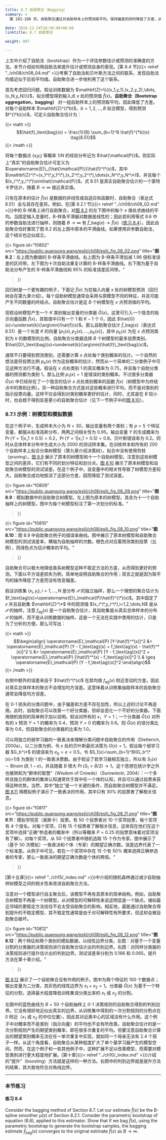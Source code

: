 ```yaml
---
title: 8.7 自助聚合（Bagging）
summary: >
  第 282-288 页。自助聚合通过对自助样本上的预测取平均，保持偏差的同时降低了方差，从而改善了模型。自助聚合需要自助抽样彼此之间相对独立。

date: 2018-12-24T16:58:00+08:00
linktitle: 8.7 自助聚合

weight: 807

---
```


上文中介绍了自助法（bootstrap）作为一个评估参数估计或预测的准确度的方法。本节介绍如何用自助法来提升估计或预测自身的表现。[第 8.4 节]({{< relref "../ch08/ch08_04.md" >}})考察了自助法和贝叶斯方法之间的联系，发现自助法均值近似于后验平均值。自助聚合进一步地利用了这个联系。

首先考虑回归问题。假设训练数据为 $\mathbf{Z}=\\{(x_1,y_1),(x_2,y_2),\dots,(x_N,y_N)\\}$，拟合模型得到输入点 $x$ 处的预测值 $\hat{f}(x)$。**自助聚合（Bootstrap aggregation，bagging）** 对一组自助样本上的预测取平均，因此降低了方差。对每个自助样本 $\mathbf{Z}^{\*b}$，$b=1,2,\dots,B$ 拟合模型，得到预测 $f^{\*b}(x)$。可定义自助聚合估计为：

{{< math >}}
$$\hat{f}_\text{bag}(x) = \frac{1}{B} \sum_{b=1}^B \hat{f}^{*b}(x) \tag{8.51}$$
{{< /math >}}

将每个数据点 $(x_i y_i)$ 等概率 $1/N$ 的经验分布记为 $\hat{\mathcal{P}}$。则实际上“真实”的自助聚合估计可定义为 $\operatorname{E}\_{\hat{\mathcal{P}}}\hat{f}^\*(x)$，其中 $\mathbf{Z}^\*=(x_1^\*,y_1^\*),(x_2^\*,y_2^\*),\dots(x_N^\*,y_N^\*)$，并且每个 $(x_i^\*,y_i^\*)\sim\hat{\mathcal{P}}$。式 8.51 是真实自助聚合估计的一个蒙特卡罗估计，随着 $B\rightarrow\infty$ 接近真实值。

只有在原本的估计 $\hat{f}(x)$ 是数据的非线性或自适应和函数时，自助聚合（表达式 8.51）会与其存在差异。例如，在[第 8.2.1 节]({{< relref "../ch08/ch08_02.md" >}})中的 B-样条上进行自助聚合，对[图 8.2](#figure-f0802) 的左下图中的每个 $x$ 值处求曲线的平均。当固定输入变量时，B-样条平滑器对数据是线性的；因此若利用等式 8.6 中的参数自助法进行抽样，则随着 $B\rightarrow\infty$ 有 $\hat{f}\_\text{bag}(x)\rightarrow\hat{f}(x)$（[练习 8.4](#练习-84)）。因此自助聚合恰好重现了图 8.2 的左上图中原本的平滑曲线。如果使用非参数自助法，这个结论也近似成立。

{{< figure
  id="f0802"
  src="https://public.guansong.wang/eslii/ch08/eslii_fig_08_02.png"
  title="**图 8.2**：左上图为数据的 B-样条平滑曲线。右上图为 B-样条平滑加减 1.96 倍标准误差的区间带。左下图为十次自助法重复计算的 B-样条平滑曲线。右下图为基于自助法分布产生的 B-样条平滑曲线和 95% 的标准误差区间带。"
>}}

回归树是一个更有趣的例子，下面记 $\hat{f}(x)$ 为在输入向量 $x$ 处的树模型预测（回归树会在第九章介绍）。每个自助树模型通常会采用与原模型不同的特征，并且可能产生不同数量的终结点。自助聚合估计是这 $B$ 个树模型在 $x$ 点预测值的平均。

现假设树模型产生一个 $K$ 类别输出变量的分类器 $\hat{G}(x)$。这里可引入一个隐含的指示向量函数 $\hat{f}(x)$，其取值中只有一个 1 和 $K-1$ 个 0，因此 $\hat{G}(x)=\underset{k}{\arg\min}\hat{f}(x)$。那么自助聚合估计 $\hat{f}\_\text{bag}(x)$（表达式 8.51）是一个长度 $K$ 的向量 $[p_1(x),p_2(x),\dots,p_K(x)]$，其中 $p_k(x)$ 为在 $x$ 点预测类别为 $k$ 的数模型的比例。自助聚合分类器选择 $B$ 个树模型的最多投票类别，$\hat{G}\_\text{bag}(x)=\underset{k}{\arg\min}\hat{f}\_\text{bag}(x)$。

通常不只要得到预测类别，还需要计算 $x$ 点处每个类别概率的估计。一个自然的想法是将投票比例 $p_k(x)$ 作为这些概率的估计，然而从一个简单的二分类例子中可见这种方法行不通。假设在 $x$ 点处类别 1 的真实概率为 0.75，并且每个自助分类器的预测都为类别 1。那么比例 $p_1(x)=1$ 是错误的类别概率。不过很多分类器 $\hat{G}(x)$ 中已经存在了一个隐含的估计 $x$ 点处类别概率的函数 $\hat{f}(x)$（树模型中为终结点中的类别比例）。另一种自助聚合方式是对这些概率进行平均，而不是对类别的指示投票向量。这样不仅会得到对类别概率更好的估计，同时，尤其是在 $B$ 较小时，也会趋于得到反差更小的自助聚合估计（见下一节例子中的[图 8.10](#figure-f0810)）。

### 8.7.1 示例：树模型和模拟数据

在这个例子中，生成样本大小为 $N=30$，输出变量有两个类别；有 $p=5$ 个特征变量，都服从标准高斯分布，两两之间相关性为 0.95。输出变量 $Y$ 的生成概率为 $\operatorname{Pr}(Y=1|x\_1 \leq 0.5) = 0.2$，$\operatorname{Pr}(Y=1|x\_1 > 0.5) = 0.8$。贝叶斯错误率为 0.2。同时从总体样本分布中生成大小为 2000 的测试样本集。在训练样本和所有的 200 个自助样本上拟合分类树模型（第九章介绍决策树）。拟合中没有使用剪枝（pruning）。[图 8.9](#figure-f0809) 展示了原本的树模型和十一个自助树模型。注意到这些树模型之间的差异，它们有不同的划分特征和划分点。[图 8.10](#figure-f0810) 展示了原本树模型和自助聚合树模型的测试误差。在这个例子中，自变量中的相关性导致了树模型方差较大。自助聚合成功地抵消了这部分方差，因而降低了测试误差。

{{< figure
  id="f0809"
  src="https://public.guansong.wang/eslii/ch08/eslii_fig_08_09.png"
  title="**图 8.9**：模拟数据中的自助聚合树模型。左上图为原本的树模型。其余为十一个自助抽样上的树模型。图中为每个树模型标注了第一次划分的标准。"
>}}

{{< figure
  id="f0810"
  src="https://public.guansong.wang/eslii/ch08/eslii_fig_08_10.png"
  title="**图 8.10**：图 8.9 中自助聚合例子的错误率曲线。图中展示了原本树模型和自助聚合树模型的测试误差率，横轴为自助抽样的次数。橙色点对应着预测类别投票（比例），而绿色点为估计概率的平均。"
>}}

自助聚合可以极大地降低类系树模型这种不稳定方法的方差，从而得到更好的预测。下面以平方误差损失为例，简单地说明自助聚合的作用；简言之就是因为取平均的操作降低了方差而没有改变偏差。

假设训练集 $(x_i,y_i),i=1,\dots,N$ 是分布 $\mathcal{P}$ 的独立抽样，那么一个理想的聚合估计为 $f_\text{ag}(x)=\operatorname{E}\_\mathcal{P}\hat{f}^{\*}(x)$。其中固定了 $x$ 并且自助集 $\mathbf{Z}^\*$ 中的观测值 $(x_i^\*,y_i^\*),i=1,2,\dots,N$ 是从 $\mathcal{P}$ 的抽样。注意 $f_\text{ag}(x)$ 是一个自助聚合估计，其自助集是从真实总体样本的分布 $\mathcal{P}$ 的抽样，而不是从训练数据的抽样。这是一个无法在实践中使用的估计，只是为了分析的方便。那么可写出：

{{< math >}}
$$\begin{align} \operatorname{E}_\mathcal{P} [Y-\hat{f}^*(x)]^2
&= \operatorname{E}_\mathcal{P} [Y - f_\text{ag}(x) +
   f_\text{ag}(x) - \hat{f}^*(x)]^2 \\
&= \operatorname{E}_\mathcal{P} [Y - f_\text{ag}(x)]^2 +
   \operatorname{E}_\mathcal{P} [\hat{f}^*(x) - f_\text{ag}(x)]^2 \\
& \geq \operatorname{E}_\mathcal{P} [Y - f_\text{ag}(x)]^2
\end{align}$$
$$\tag{8.52}$$
{{< /math >}}

右侧中额外的误差来自于 $\hat{f}^\*(x)$ 在其均值 $f_\text{ag}(x)$ 附近变动的方差。因此对真实总体样本的聚合不会增加均方误差。这意味着从训练集抽取样本的自助聚合通常会降低均方误差。

在 0-1 损失的分类问题中，由于偏差和方差不存在加性，所以上述的讨论不再适用。此时，自助聚合可以改善一个好分类器，但却会恶化一个不好的分类器。下面用随机规则的简单例子加以说明。假设对所有的 $x$，$Y=1$；一个分类器 $\hat{G}(x)$ 对所有的 $x$ 预测 $Y=1$ 的概率为 0.4，预测 $Y=0$ 的概率为 0.6。则 $\hat{G}(x)$ 的误分类比率为 0.6，但自助聚合的分类器的比率为 1.0。

可以用独立的弱学习器的一致表决来理解分类问题中自助聚合的作用（Dietterich, 2000a）。以二分类为例，令 $x$ 处的贝叶斯最优决策为 $G(x)=1$。假设每个弱学习器 $G_b^\*$ 的错误率为 $e_b=e<0.5$，令 $S_1(x)=\sum_{b=1}^BI(G_b^\*(x)=1)$ 为类别 1 的一致表决票数。由于假设了若学习器相互独立，所以有 $S_1(x)\sim\operatorname{Binom}(B,1-e)$，并且随着 $B$ 增大 $\operatorname{Pr}(S_1>B/2)\rightarrow 1$。这个思想在统计学之外也被熟知为“群体的智慧”（Wisdom of Crowds）（Surowiecki, 2004）：一个多样且独立的群体的集体认知通常优于其中任一个体的认知，并且可以通过投票来获得这种优势。当然，其中“独立”是一个关键的条件，而自助聚合树模型并不满足。[图 8.11](#figure-f0811) 用模拟例子演示了一致表决的作用，其中只有 30% 的投票者了解相关信息。

{{< figure
  id="f0811"
  src="https://public.guansong.wang/eslii/ch08/eslii_fig_08_11.png"
  title="**图 8.11**：模拟学院奖（奥斯卡）投票。有 50 个投票者对 10 个奖项投票，每个奖项有 4 个提名。对每个奖项，只有 15 个投票者了解相关信息，这体现在他们在这个奖项中选择“正确”参选者的概率中（所以等概率 $P=0.25$ 的投票意味着对奖项没有了解）。对每个奖项，从 50 个投票者中随机选取 15 个作为专家。图中展示了（基于 50 次模拟）一致表决和个体（专家）的期望正确次数。误差边界代表了一个标准差。从例子中可见，若在一个奖项中存在 15 个有 50% 概率选择正确参选者的专家，那么一致表决的期望正确次数是个体的两倍。"
>}}

[第十五章]({{< relref "../ch15/_index.md" >}})中介绍的随机森林通过减少自助抽样树模型之间的相关性来改进自助聚合方法。

注意对一个模型进行自主聚合后，该模型不再有其原本的简单结构。例如，自助聚合树模型不再是一个树模型。从对模型的可解释性来说这明显是一个缺点。诸如最近邻域的更稳定方法往往不会太受自助聚合的影响。相反地，最能通过自助聚合得到提升的不稳定模型，其不稳定性通常是由于对可解释性有所要求，但这却会被自助聚合破坏。

{{< figure
  id="f0812"
  src="https://public.guansong.wang/eslii/ch08/eslii_fig_08_12.png"
  title="**图 8.12**：两个特征和两个类别的模拟数据，以线性边界分类。左图：对基于一个变量分割的分类器的决策规则进行自助聚合估计出的判别边界。右图：对同样分类器的决策规则进行提升估计出的判别边界。测试误差率分别为 0.166 和 0.065。提升方法在第十章介绍。"
>}}

[图 8.12](#figure-f0812) 展示了一个自助聚合没有作用的例子。图中为两个特征的 100 个数据点；输出变量为二分类，其灰色的线性边界为 $x_1+x_2=1$。分类器 $\hat{G}(x)$ 为基于一个特征的分割，选择最大程度降低训练集误分类比率的 $x_1$ 或 $x_2$ 的分割。

左图中的蓝色曲线为 $B=50$ 个自助抽样上 0-1 决策规则的自助聚合得到的判别边界。它没有很好地近似出真实的边界。从训练集中得到的一次分割规则的分割点在 0 附近（$x_1$ 或 $x_2$ 的中位位置），因此其对远离中心的区域没有什么作用。这个例子中对概率而不是类别（指示向量）的平均也不会有所改善。自助聚合估计的是一次分割规则产生的期望类别概率，即在很多次重复的平均。但要注意自助聚合计算出的期望类别概率无法在任一单次重复中实现，就如同一个母亲无法有 2.4 个孩子一样。从这个角度看，自助聚合从某种程度扩大了单个基学习器产生的模型空间。然而，在这个例子和一些其他例子中，这种扩展不足以改善模型，而需要对模型类别进行更大程度地扩展。[第十章]({{< relref "../ch10/_index.md" >}})介绍的“提升”（boosting）方法就是这样的一种方法。右图中的判别边界就是提升方法的结果，其大致地符合对角线边界。

----------

### 本节练习

#### 练习 8.4

Consider the bagging method of Section 8.7. Let our estimate $\hat{f}(x)$
be the B-spline smoother $\hat{\mu}(x)$ of Section 8.2.1. Consider the parametric
bootstrap of equation (8.6), applied to this estimator. Show that if we bag
$\hat{f}(x)$, using the parametric bootstrap to generate the bootstrap samples,
the bagging estimate $\hat{f}_\text{bag}(x)$ converges to the original estimate
$\hat{f}(x)$ as $B\to\infty$.